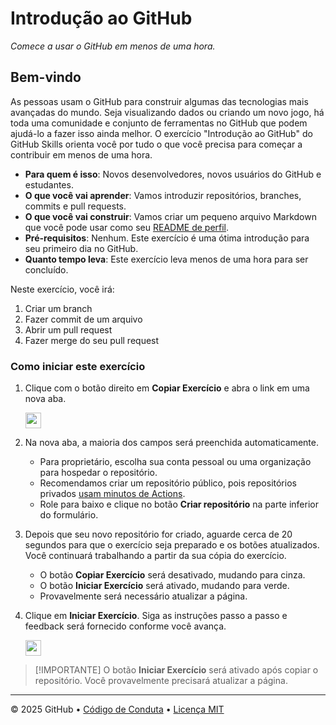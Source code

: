 # Introdução ao GitHub

_Comece a usar o GitHub em menos de uma hora._

## Bem-vindo

As pessoas usam o GitHub para construir algumas das tecnologias mais avançadas do mundo. Seja visualizando dados ou criando um novo jogo, há toda uma comunidade e conjunto de ferramentas no GitHub que podem ajudá-lo a fazer isso ainda melhor. O exercício "Introdução ao GitHub" do GitHub Skills orienta você por tudo o que você precisa para começar a contribuir em menos de uma hora.

- **Para quem é isso**: Novos desenvolvedores, novos usuários do GitHub e estudantes.
- **O que você vai aprender**: Vamos introduzir repositórios, branches, commits e pull requests.
- **O que você vai construir**: Vamos criar um pequeno arquivo Markdown que você pode usar como seu [README de perfil](https://docs.github.com/account-and-profile/setting-up-and-managing-your-github-profile/customizing-your-profile/managing-your-profile-readme).
- **Pré-requisitos**: Nenhum. Este exercício é uma ótima introdução para seu primeiro dia no GitHub.
- **Quanto tempo leva**: Este exercício leva menos de uma hora para ser concluído.

Neste exercício, você irá:

1. Criar um branch
2. Fazer commit de um arquivo
3. Abrir um pull request
4. Fazer merge do seu pull request

### Como iniciar este exercício

1. Clique com o botão direito em **Copiar Exercício** e abra o link em uma nova aba.

   <a id="copy-exercise" href="https://github.com/new?template_owner=skills&template_name=introduction-to-github&owner=%40me&name=skills-introduction-to-github&description=Exercise:+Introduction+to+GitHub&visibility=public">
      <img src="https://img.shields.io/badge/📠_Copiar_Exercício-008000" height="25pt"/>
   </a>

2. Na nova aba, a maioria dos campos será preenchida automaticamente.
   - Para proprietário, escolha sua conta pessoal ou uma organização para hospedar o repositório.
   - Recomendamos criar um repositório público, pois repositórios privados [usam minutos de Actions](https://docs.github.com/en/billing/managing-billing-for-github-actions/about-billing-for-github-actions).
   - Role para baixo e clique no botão **Criar repositório** na parte inferior do formulário.

3. Depois que seu novo repositório for criado, aguarde cerca de 20 segundos para que o exercício seja preparado e os botões atualizados. Você continuará trabalhando a partir da sua cópia do exercício.
   - O botão **Copiar Exercício** será desativado, mudando para cinza.
   - O botão **Iniciar Exercício** será ativado, mudando para verde.
   - Provavelmente será necessário atualizar a página.

4. Clique em **Iniciar Exercício**. Siga as instruções passo a passo e feedback será fornecido conforme você avança.

   <a id="start-exercise">
      <img src="https://img.shields.io/badge/🚀_Iniciar_Exercício-AAA" height="25pt"/>
   </a>

> [!IMPORTANTE]
> O botão **Iniciar Exercício** será ativado após copiar o repositório. Você provavelmente precisará atualizar a página.

---

&copy; 2025 GitHub &bull; [Código de Conduta](https://www.contributor-covenant.org/version/2/1/code_of_conduct/code_of_conduct.md) &bull; [Licença MIT](https://gh.io/mit)